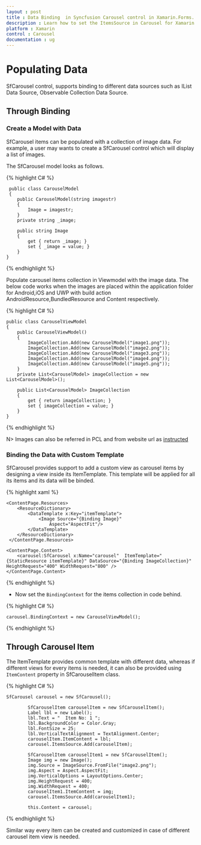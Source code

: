 ```yaml
---
layout : post
title : Data Binding  in Syncfusion Carousel control in Xamarin.Forms.
description : Learn how to set the ItemsSource in Carousel for Xamarin.Forms.
platform : Xamarin
control : Carousel
documentation : ug
---
```


# Populating Data

SfCarousel control, supports binding to different data sources such as IList Data Source, Observable Collection Data Source.

## Through Binding

### Create a Model with Data

SfCarousel items can be populated with a collection of image data. For example, a user may wants to create a SfCarousel control which will display a list of images.

The SfCarousel model looks as follows.

{% highlight C# %}

	 public class CarouselModel
	 {
		public CarouselModel(string imagestr)
		{
			Image = imagestr;
		}
		private string _image;

		public string Image
		{
			get { return _image; }
			set { _image = value; }
		}
	}

{% endhighlight %}

Populate carousel items collection in Viewmodel with the image data. The below code works when the images are placed within the application folder for Android,iOS and UWP with build action AndroidResource,BundledResource and Content respectively.

{% highlight C# %}

	public class CarouselViewModel
	{
		public CarouselViewModel()
		{
			ImageCollection.Add(new CarouselModel("image1.png"));
			ImageCollection.Add(new CarouselModel("image2.png"));
			ImageCollection.Add(new CarouselModel("image3.png"));
			ImageCollection.Add(new CarouselModel("image4.png"));
			ImageCollection.Add(new CarouselModel("image5.png"));
		}
		private List<CarouselModel> imageCollection = new List<CarouselModel>();

		public List<CarouselModel> ImageCollection
		{
			get { return imageCollection; }
			set { imageCollection = value; }
		}
	}
{% endhighlight %}

N> Images can also be referred in PCL and from website url as [instructed](https://developer.xamarin.com/guides/xamarin-forms/working-with/images/)


### Binding the Data with Custom Template

SfCarousel provides support to add a custom view as carousel items by designing a view inside its ItemTemplate. This template will be applied for all its items and its data will be binded.


{% highlight xaml %}

	<ContentPage.Resources>
    	<ResourceDictionary>
     	 	<DataTemplate x:Key="itemTemplate">
       	 		<Image Source="{Binding Image}" 
					Aspect="AspectFit"/>
      		</DataTemplate>
    	</ResourceDictionary>
 	 </ContentPage.Resources>

	<ContentPage.Content>
		<carousel:SfCarousel x:Name="carousel"  ItemTemplate="{StaticResource itemTemplate}" DataSource="{Binding ImageCollection}"   HeightRequest="400" WidthRequest="800" />	
	</ContentPage.Content>
{% endhighlight %}

* Now set the `BindingContext` for the items collection in code behind.

{% highlight C# %}

	carousel.BindingContext = new CarouselViewModel();

{% endhighlight %}



## Through Carousel Item

The ItemTemplate provides common template with different data, whereas if different views for every items is needed, it can also be provided using `ItemContent` property in SfCarouselItem class.

{% highlight C# %}

	SfCarousel carousel = new SfCarousel();

			SfCarouselItem carouselItem = new SfCarouselItem();
			Label lbl = new Label();
			lbl.Text = "  Item No: 1 ";
			lbl.BackgroundColor = Color.Gray;
			lbl.FontSize = 25;
			lbl.VerticalTextAlignment = TextAlignment.Center;
			carouselItem.ItemContent = lbl;
			carousel.ItemsSource.Add(carouselItem);

			SfCarouselItem carouselItem1 = new SfCarouselItem();
			Image img = new Image();
			img.Source = ImageSource.FromFile("image2.png");
			img.Aspect = Aspect.AspectFit;
			img.VerticalOptions = LayoutOptions.Center;
			img.HeightRequest = 400;
			img.WidthRequest = 400;
			carouselItem1.ItemContent = img;
			carousel.ItemsSource.Add(carouselItem1);

			this.Content = carousel;	
	
	  
{% endhighlight %}

Similar way every item can be created and customized in case of different carousel item view is needed.


